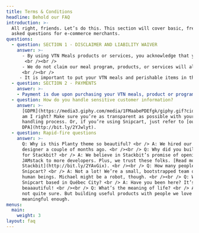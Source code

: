 ```yaml
---
title: Terms & Conditions
headline: Behold our FAQ
introduction: >-
  All right, friends. Let’s do this. This section will cover basic, frequently
  asked questions for e-commerce merchants.
questions:
  - question: SECTION 1 - DISCLAIMER AND LIABILITY WAIVER
    answer: >-
      - By using VTN Meals products or services, you acknowledge that you are doing so at your own risk, and have consulted with your doctor or other health professional about any change in your diet.
       <br /><br />
      - We do not claim our meal program, products, or services will alleviate, heal or cure any health condition or symptom. No product or service VTN offers is meant to diagnose, treat, prevent or cure any medical condition. The statements made by VTN Meals on this website and our programs and products have not been evaluated by the Food and Drug Administration.
      <br /><br />
     - It is important to put your VTN meals and perishable items in the refrigerator when you receive them. If you receive deliveries from VTN Meals or receive our products through any other means, you agree to properly and promptly refrigerate all meals until you plan to eat them.Since all of our food is fresh and preservative-free, it will go bad if not properly cared for.  Finally, by using our website, you acknowledge that you have read and agree to our Terms & Conditions:
  - question: SECTION 2 - PAYMENTS
    answer: >-
    - Payment is due upon purchasing your VTN meals, product or program online, and prior to the delivery of any products:
  - question: How do you handle sensitive customer information?
    answer: >-
      [GDPR](https://media3.giphy.com/media/1FMaabePDEfgk/giphy.gif?cid=790b76115d1fc3ed7656643632f4131f&rid=giphy.gif),
      am I right? Make sure you’re as transparent as possible with your data
      handling process. Or, if you’re using Snipcart, just refer to [our ToS and
      DPA](http://bit.ly/2YJwlyt).
  - question: Rapid-fire questions
    answer: >-
      Q: Why is this Planty theme so beautiful? <br /> A: We hired our first
      designer a couple of months ago. <br /><br /> Q: Why did you build a theme
      for Stackbit? <br /> A: We believe in Stackbit’s promise of opening up the
      JAMstack to more developers. Plus, we trust these folks. [Read more about
      Stackbit](http://bit.ly/2YAvGix). <br /><br /> Q: How many people work at
      Snipcart? <br /> A: Not a lot! We’re a small, bootstrapped team of eight
      human beings. Michael might be a robot, though. <br /><br /> Q: Why is
      Snipcart based in Québec City? <br /> A: Have you been here? It’s
      beaaautiful! <br /><br /> Q: What’s the meaning of life? <br /> A: We’re
      not quite sure. But building useful products with people we love feels
      meaningful enough.
menus:
  main:
    weight: 3
layout: faq
---
```

